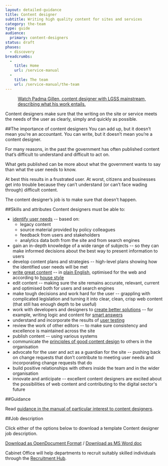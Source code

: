 ```yaml
---
layout: detailed-guidance
title: Content designer
subtitle: Writing high quality content for sites and services
category: the-team
type: guide
audience:
  primary: content-designers
status: draft
phases:
  - discovery
breadcrumbs:
  -
    title: Home
    url: /service-manual
  -
    title: The team
    url: /service-manual/the-team
---
```


<figure class="media-player-wrapper video"><a href="https://www.youtube.com/watch?v=kUlL1AU_CO0">Watch Padma Gillen, content designer with LGSS mainstream, describing what his work entails.</a></figure>

Content designers make sure that the writing on the site or service meets the needs of the user as clearly, simply and quickly as possible.

##The importance of content designers
You can add up, but it doesn’t mean you’re an accountant. You can write, but it doesn’t mean you’re a content designer.

For many reasons, in the past the government has often published content that’s difficult to understand and difficult to act on.

What gets published can be more about what the government wants to say than what the user needs to know.

At best this results in a frustrated user. At worst, citizens and businesses get into trouble because they can’t understand (or can’t face wading through) difficult content.

The content designer’s job is to make sure that doesn’t happen.

##Skills and attributes
Content designers must be able to:

- [identify user needs](/service-manual/user-centred-design) -- based on:
  - legacy content
  - source material provided by policy colleagues
  - feedback from users and stakeholders
  - analytics data both from the site and from search engines
- gain an in-depth knowledge of a wide range of subjects -- so they can make informed decisions about the best way to present information to users
- develop content plans and strategies -- high-level plans showing how the identified user needs will be met
- [write great content](/guidance/content-design/writing-for-gov-uk) -- in [plain English](/guidance/content-design/writing-for-gov-uk#plain-english), optimised for the web and according to [house style](/guidance/style-guide/a-to-z-of-gov-uk-style)
- edit content -- making sure the site remains accurate, relevant, current and optimised both for users and search engines
- make tough decisions and work hard for the user -- grappling with complicated legislation and turning it into clear, clean, crisp web content (that still has enough depth to be useful)
- work with developers and designers to [create better solutions](https://gds.blog.gov.uk/2012/11/05/tools-over-content/) -- for example, writing logic and content for [smart answers](https://gds.blog.gov.uk/2012/02/16/smart-answers-are-smart/)
- understand and incorporate the results of [user testing](/service-manual/user-centred-design/user-research)
- review the work of other editors -- to make sure consistency and excellence is maintained across the site
- publish content -- using various systems
- communicate the [principles of good content design](/guidance/content-design/what-is-content-design) to others in the organisation
- advocate for the user and act as a guardian for the site -- pushing back on change requests that don’t contribute to meeting user needs and incorporating change requests that do
- build positive relationships with others inside the team and in the wider organisation
- innovate and anticipate -- excellent content designers are excited about the possibilities of web content and contributing to the digital sector's future

##Guidance

Read [guidance in the manual of particular interest to content designers](/service-manual/content-designers).

##Job description

Click either of the options below to download a template Content designer job description.

[Download as OpenDocument Format](/service-manual/the-team/recruitment/Contentdesigners-generic.odt) / [Download as MS Word doc](/service-manual/the-team/recruitment/Contentdesigners-generic.docx)

Cabinet Office will help departments to recruit suitably skilled individuals through the [Recruitment Hub](/service-manual/the-team/recruitment/hub).

